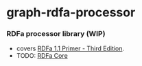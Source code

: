# graph-rdfa-processor

### RDFa processor library (WIP)

- covers [RDFa 1.1 Primer - Third Edition](https://www.w3.org/TR/rdfa-primer/).
- TODO: [RDFa Core](https://www.w3.org/TR/rdfa-core/)
